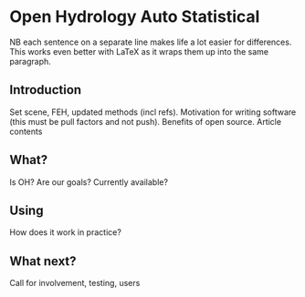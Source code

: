 # Open Hydrology Auto Statistical

NB each sentence on a separate line makes life a lot easier for differences.
This works even better with LaTeX as it wraps them up into the same paragraph.


## Introduction

Set scene, FEH, updated methods (incl refs).
Motivation for writing software (this must be pull factors and not push).
Benefits of open source.
Article contents


## What?

Is OH?
Are our goals?
Currently available?


## Using

How does it work in practice?


## What next?

Call for involvement, testing, users

